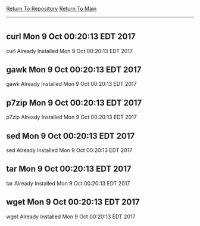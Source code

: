 [Return To Repository](https://github.com/deathbybandaid/piholeparser/)
[Return To Main](https://github.com/deathbybandaid/piholeparser/blob/master/RecentRunLogs/Mainlog.md)
____________________________________
# 
## curl Mon 9 Oct 00:20:13 EDT 2017
curl Already Installed Mon 9 Oct 00:20:13 EDT 2017
## gawk Mon 9 Oct 00:20:13 EDT 2017
gawk Already Installed Mon 9 Oct 00:20:13 EDT 2017
## p7zip Mon 9 Oct 00:20:13 EDT 2017
p7zip Already Installed Mon 9 Oct 00:20:13 EDT 2017
## sed Mon 9 Oct 00:20:13 EDT 2017
sed Already Installed Mon 9 Oct 00:20:13 EDT 2017
## tar Mon 9 Oct 00:20:13 EDT 2017
tar Already Installed Mon 9 Oct 00:20:13 EDT 2017
## wget Mon 9 Oct 00:20:13 EDT 2017
wget Already Installed Mon 9 Oct 00:20:13 EDT 2017
